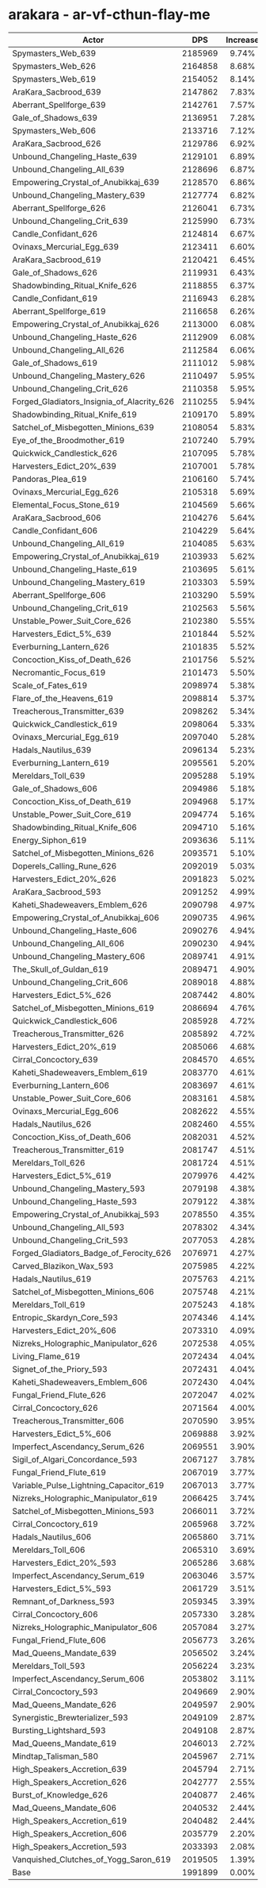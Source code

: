 # arakara - ar-vf-cthun-flay-me
| Actor | DPS | Increase |
|---|:---:|:---:|
|Spymasters_Web_639|2185969|9.74%|
|Spymasters_Web_626|2164858|8.68%|
|Spymasters_Web_619|2154052|8.14%|
|AraKara_Sacbrood_639|2147862|7.83%|
|Aberrant_Spellforge_639|2142761|7.57%|
|Gale_of_Shadows_639|2136951|7.28%|
|Spymasters_Web_606|2133716|7.12%|
|AraKara_Sacbrood_626|2129786|6.92%|
|Unbound_Changeling_Haste_639|2129101|6.89%|
|Unbound_Changeling_All_639|2128696|6.87%|
|Empowering_Crystal_of_Anubikkaj_639|2128570|6.86%|
|Unbound_Changeling_Mastery_639|2127774|6.82%|
|Aberrant_Spellforge_626|2126041|6.73%|
|Unbound_Changeling_Crit_639|2125990|6.73%|
|Candle_Confidant_626|2124814|6.67%|
|Ovinaxs_Mercurial_Egg_639|2123411|6.60%|
|AraKara_Sacbrood_619|2120421|6.45%|
|Gale_of_Shadows_626|2119931|6.43%|
|Shadowbinding_Ritual_Knife_626|2118855|6.37%|
|Candle_Confidant_619|2116943|6.28%|
|Aberrant_Spellforge_619|2116658|6.26%|
|Empowering_Crystal_of_Anubikkaj_626|2113000|6.08%|
|Unbound_Changeling_Haste_626|2112909|6.08%|
|Unbound_Changeling_All_626|2112584|6.06%|
|Gale_of_Shadows_619|2111012|5.98%|
|Unbound_Changeling_Mastery_626|2110497|5.95%|
|Unbound_Changeling_Crit_626|2110358|5.95%|
|Forged_Gladiators_Insignia_of_Alacrity_626|2110255|5.94%|
|Shadowbinding_Ritual_Knife_619|2109170|5.89%|
|Satchel_of_Misbegotten_Minions_639|2108054|5.83%|
|Eye_of_the_Broodmother_619|2107240|5.79%|
|Quickwick_Candlestick_626|2107095|5.78%|
|Harvesters_Edict_20%_639|2107001|5.78%|
|Pandoras_Plea_619|2106160|5.74%|
|Ovinaxs_Mercurial_Egg_626|2105318|5.69%|
|Elemental_Focus_Stone_619|2104569|5.66%|
|AraKara_Sacbrood_606|2104276|5.64%|
|Candle_Confidant_606|2104229|5.64%|
|Unbound_Changeling_All_619|2104085|5.63%|
|Empowering_Crystal_of_Anubikkaj_619|2103933|5.62%|
|Unbound_Changeling_Haste_619|2103695|5.61%|
|Unbound_Changeling_Mastery_619|2103303|5.59%|
|Aberrant_Spellforge_606|2103290|5.59%|
|Unbound_Changeling_Crit_619|2102563|5.56%|
|Unstable_Power_Suit_Core_626|2102380|5.55%|
|Harvesters_Edict_5%_639|2101844|5.52%|
|Everburning_Lantern_626|2101835|5.52%|
|Concoction_Kiss_of_Death_626|2101756|5.52%|
|Necromantic_Focus_619|2101473|5.50%|
|Scale_of_Fates_619|2098974|5.38%|
|Flare_of_the_Heavens_619|2098814|5.37%|
|Treacherous_Transmitter_639|2098262|5.34%|
|Quickwick_Candlestick_619|2098064|5.33%|
|Ovinaxs_Mercurial_Egg_619|2097040|5.28%|
|Hadals_Nautilus_639|2096134|5.23%|
|Everburning_Lantern_619|2095561|5.20%|
|Mereldars_Toll_639|2095288|5.19%|
|Gale_of_Shadows_606|2094986|5.18%|
|Concoction_Kiss_of_Death_619|2094968|5.17%|
|Unstable_Power_Suit_Core_619|2094774|5.16%|
|Shadowbinding_Ritual_Knife_606|2094710|5.16%|
|Energy_Siphon_619|2093636|5.11%|
|Satchel_of_Misbegotten_Minions_626|2093571|5.10%|
|Doperels_Calling_Rune_626|2092019|5.03%|
|Harvesters_Edict_20%_626|2091823|5.02%|
|AraKara_Sacbrood_593|2091252|4.99%|
|Kaheti_Shadeweavers_Emblem_626|2090798|4.97%|
|Empowering_Crystal_of_Anubikkaj_606|2090735|4.96%|
|Unbound_Changeling_Haste_606|2090276|4.94%|
|Unbound_Changeling_All_606|2090230|4.94%|
|Unbound_Changeling_Mastery_606|2089741|4.91%|
|The_Skull_of_Guldan_619|2089471|4.90%|
|Unbound_Changeling_Crit_606|2089018|4.88%|
|Harvesters_Edict_5%_626|2087442|4.80%|
|Satchel_of_Misbegotten_Minions_619|2086694|4.76%|
|Quickwick_Candlestick_606|2085928|4.72%|
|Treacherous_Transmitter_626|2085892|4.72%|
|Harvesters_Edict_20%_619|2085066|4.68%|
|Cirral_Concoctory_639|2084570|4.65%|
|Kaheti_Shadeweavers_Emblem_619|2083770|4.61%|
|Everburning_Lantern_606|2083697|4.61%|
|Unstable_Power_Suit_Core_606|2083161|4.58%|
|Ovinaxs_Mercurial_Egg_606|2082622|4.55%|
|Hadals_Nautilus_626|2082460|4.55%|
|Concoction_Kiss_of_Death_606|2082031|4.52%|
|Treacherous_Transmitter_619|2081747|4.51%|
|Mereldars_Toll_626|2081724|4.51%|
|Harvesters_Edict_5%_619|2079976|4.42%|
|Unbound_Changeling_Mastery_593|2079198|4.38%|
|Unbound_Changeling_Haste_593|2079122|4.38%|
|Empowering_Crystal_of_Anubikkaj_593|2078550|4.35%|
|Unbound_Changeling_All_593|2078302|4.34%|
|Unbound_Changeling_Crit_593|2077053|4.28%|
|Forged_Gladiators_Badge_of_Ferocity_626|2076971|4.27%|
|Carved_Blazikon_Wax_593|2075985|4.22%|
|Hadals_Nautilus_619|2075763|4.21%|
|Satchel_of_Misbegotten_Minions_606|2075748|4.21%|
|Mereldars_Toll_619|2075243|4.18%|
|Entropic_Skardyn_Core_593|2074346|4.14%|
|Harvesters_Edict_20%_606|2073310|4.09%|
|Nizreks_Holographic_Manipulator_626|2072538|4.05%|
|Living_Flame_619|2072434|4.04%|
|Signet_of_the_Priory_593|2072431|4.04%|
|Kaheti_Shadeweavers_Emblem_606|2072430|4.04%|
|Fungal_Friend_Flute_626|2072047|4.02%|
|Cirral_Concoctory_626|2071564|4.00%|
|Treacherous_Transmitter_606|2070590|3.95%|
|Harvesters_Edict_5%_606|2069888|3.92%|
|Imperfect_Ascendancy_Serum_626|2069551|3.90%|
|Sigil_of_Algari_Concordance_593|2067127|3.78%|
|Fungal_Friend_Flute_619|2067019|3.77%|
|Variable_Pulse_Lightning_Capacitor_619|2067013|3.77%|
|Nizreks_Holographic_Manipulator_619|2066425|3.74%|
|Satchel_of_Misbegotten_Minions_593|2066011|3.72%|
|Cirral_Concoctory_619|2065968|3.72%|
|Hadals_Nautilus_606|2065860|3.71%|
|Mereldars_Toll_606|2065310|3.69%|
|Harvesters_Edict_20%_593|2065286|3.68%|
|Imperfect_Ascendancy_Serum_619|2063046|3.57%|
|Harvesters_Edict_5%_593|2061729|3.51%|
|Remnant_of_Darkness_593|2059345|3.39%|
|Cirral_Concoctory_606|2057330|3.28%|
|Nizreks_Holographic_Manipulator_606|2057084|3.27%|
|Fungal_Friend_Flute_606|2056773|3.26%|
|Mad_Queens_Mandate_639|2056502|3.24%|
|Mereldars_Toll_593|2056224|3.23%|
|Imperfect_Ascendancy_Serum_606|2053802|3.11%|
|Cirral_Concoctory_593|2049669|2.90%|
|Mad_Queens_Mandate_626|2049597|2.90%|
|Synergistic_Brewterializer_593|2049109|2.87%|
|Bursting_Lightshard_593|2049108|2.87%|
|Mad_Queens_Mandate_619|2046013|2.72%|
|Mindtap_Talisman_580|2045967|2.71%|
|High_Speakers_Accretion_639|2045794|2.71%|
|High_Speakers_Accretion_626|2042777|2.55%|
|Burst_of_Knowledge_626|2040877|2.46%|
|Mad_Queens_Mandate_606|2040532|2.44%|
|High_Speakers_Accretion_619|2040482|2.44%|
|High_Speakers_Accretion_606|2035779|2.20%|
|High_Speakers_Accretion_593|2033393|2.08%|
|Vanquished_Clutches_of_Yogg_Saron_619|2019505|1.39%|
|Base|1991899|0.00%|
